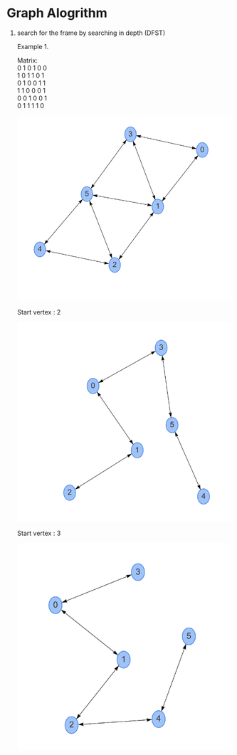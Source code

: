 # Graph Alogrithm

1. search for the frame by searching in depth (DFST)

    Example 1.
    
    Matrix:<br>
    0 1 0 1 0 0<br>
    1 0 1 1 0 1 <br> 
    0 1 0 0 1 1 <br>
    1 1 0 0 0 1 <br>
    0 0 1 0 0 1 <br>
    0 1 1 1 1 0 <br>
    
    ![graph1_full](screen/ex1_full.png "FullGraph")
    
    Start vertex : 2 
    
    ![graph1_2](screen/ex1_2.png "Frame of 2 vertex")
    
    Start vertex : 3
    
    ![graph1_2](screen/ex1_3.png "Frame of 3 vertex")
    
    